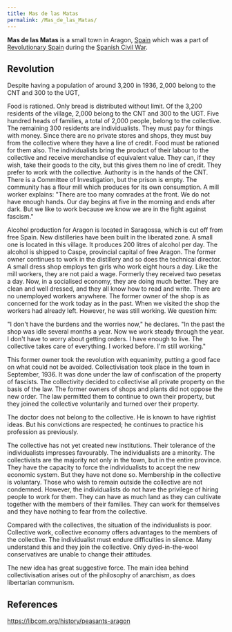 ```yaml
---
title: Mas de las Matas
permalink: /Mas_de_las_Matas/
---
```


**Mas de las Matas** is a small town in Aragon,
[Spain](Spain "wikilink") which was a part of [Revolutionary
Spain](Revolutionary_Spain "wikilink") during the [Spanish Civil
War](Spanish_Civil_War "wikilink").

## Revolution

Despite having a population of around 3,200 in 1936, 2,000 belong to the
CNT and 300 to the UGT,

Food is rationed. Only bread is distributed without limit. Of the 3,200
residents of the village, 2,000 belong to the CNT and 300 to the UGT.
Five hundred heads of families, a total of 2,000 people, belong to the
collective. The remaining 300 residents are individualists. They must
pay for things with money. Since there are no private stores and shops,
they must buy from the collective where they have a line of credit. Food
must be rationed for them also. The individualists bring the product of
their labour to the collective and receive merchandise of equivalent
value. They can, if they wish, take their goods to the city, but this
gives them no line of credit. They prefer to work with the collective.
Authority is in the hands of the CNT. There is a Committee of
Investigation, but the prison is empty. The community has a flour mill
which produces for its own consumption. A mill worker explains: "There
are too many comrades at the front. We do not have enough hands. Our day
begins at five in the morning and ends after dark. But we like to work
because we know we are in the fight against fascism."

Alcohol production for Aragon is located in Saragossa, which is cut off
from free Spain. New distilleries have been built in the liberated zone.
A small one is located in this village. It produces 200 litres of
alcohol per day. The alcohol is shipped to Caspe, provincial capital of
free Aragon. The former owner continues to work in the distillery and so
does the technical director. A small dress shop employs ten girls who
work eight hours a day. Like the mill workers, they are not paid a wage.
Formerly they received two pesetas a day. Now, in a socialised economy,
they are doing much better. They are clean and well dressed, and they
all know how to read and write. There are no unemployed workers
anywhere. The former owner of the shop is as concerned for the work
today as in the past. When we visited the shop the workers had already
left. However, he was still working. We question him:

"I don't have the burdens and the worries now," he declares. "In the
past the shop was idle several months a year. Now we work steady through
the year. I don't have to worry about getting orders. I have enough to
live. The collective takes care of everything. I worked before. I'm
still working."

This former owner took the revolution with equanimity, putting a good
face on what could not be avoided. Collectivisation took place in the
town in September, 1936. It was done under the law of confiscation of
the property of fascists. The collectivity decided to collectivise all
private property on the basis of the law. The former owners of shops and
plants did not oppose the new order. The law permitted them to continue
to own their property, but they joined the collective voluntarily and
turned over their property.

The doctor does not belong to the collective. He is known to have
rightist ideas. But his convictions are respected; he continues to
practice his profession as previously.

The collective has not yet created new institutions. Their tolerance of
the individualists impresses favourably. The individualists are a
minority. The collectivists are the majority not only in the town, but
in the entire province. They have the capacity to force the
individualists to accept the new economic system. But they have not done
so. Membership in the collective is voluntary. Those who wish to remain
outside the collective are not condemned. However, the individualists do
not have the privilege of hiring people to work for them. They can have
as much land as they can cultivate together with the members of their
families. They can work for themselves and they have nothing to fear
from the collective.

Compared with the collectives, the situation of the individualists is
poor. Collective work, collective economy offers advantages to the
members of the collective. The individualist must endure difficulties in
silence. Many understand this and they join the collective. Only
dyed-in-the-wool conservatives are unable to change their attitudes.

The new idea has great suggestive force. The main idea behind
collectivisation arises out of the philosophy of anarchism, as does
libertarian communism.

## References

<https://libcom.org/history/peasants-aragon>